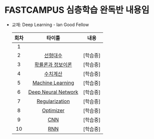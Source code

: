 # FASTCAMPUS 심층학습 완독반 내용임

- 교재: Deep Learning - Ian Good Fellow

  | 회차 |                            타이틀                            |   내용   |
  | :--: | :----------------------------------------------------------: | :------: |
  |  1   |                                                              |          |
  |  2   | [선형대수](https://github.com/thk-lightman/FC-DeepLearning/blob/main/%EA%B9%80%ED%83%9C%ED%99%98_%20-%20%EC%9D%B4%EC%95%88%20%EA%B5%BF%ED%8E%A0%EB%A1%9C%EC%9D%98%20%EB%94%A5%EB%9F%AC%EB%8B%9D%20%EC%99%84%EB%8F%85%EB%B0%98%201%EC%A3%BC%EC%B0%A8_%EA%B3%BC%EC%A0%9C.ipynb) | [학습중] |
  |  3   | [확률론과 정보이론](https://github.com/thk-lightman/FC-DeepLearning/blob/main/%EA%B9%80%ED%83%9C%ED%99%98_%20-%202%EC%A3%BC%EC%B0%A8%20%EA%B3%BC%EC%A0%9C.ipynb) | [학습중] |
  |  4   | [수치계산](https://github.com/thk-lightman/FC-DeepLearning/blob/main/%EA%B9%80%ED%83%9C%ED%99%98_%20-%202%EC%A3%BC%EC%B0%A8%20%EA%B3%BC%EC%A0%9C.ipynb) | [학습중] |
  |  5   | [Machine Learning](https://github.com/thk-lightman/FC-DeepLearning/blob/main/%EA%B9%80%ED%83%9C%ED%99%98_%20-%203%EC%A3%BC%EC%B0%A8%20%EA%B3%BC%EC%A0%9C.ipynb) | [학습중] |
  |  6   | [Deep Neural Network](https://github.com/thk-lightman/FC-DeepLearning/blob/main/%EA%B9%80%ED%83%9C%ED%99%98_%20-%204%EC%A3%BC%EC%B0%A8%20%EA%B3%BC%EC%A0%9C.ipynb) | [학습중] |
  |  7   | [Regularization](https://github.com/thk-lightman/FC-DeepLearning/blob/main/%EA%B9%80%ED%83%9C%ED%99%98_%20-%205%EC%A3%BC%EC%B0%A8%20%EA%B3%BC%EC%A0%9C.ipynb) | [학습중] |
  |  8   |                        [Optimizer]()                         | [학습중] |
  |  9   | [CNN](https://github.com/thk-lightman/FC-DeepLearning/blob/main/%EA%B9%80%ED%83%9C%ED%99%98_%20-%207%EC%A3%BC%EC%B0%A8%20%EA%B3%BC%EC%A0%9C.ipynb) | [학습중] |
  |  10  | [RNN](https://github.com/thk-lightman/FC-DeepLearning/blob/main/%EA%B9%80%ED%83%9C%ED%99%98__8%EC%A3%BC%EC%B0%A8_%EA%B3%BC%EC%A0%9C.ipynb) | [학습중] |

